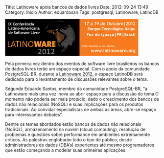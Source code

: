 Title: Latinoware apoia bancos de dados livres 
Date: 2012-09-24 13:49 
Category: Início
Author: eduardosan
Tags: postgresql, Latinoware, LatinoDB

[![](../images/20120924.jpg)](http://2012.latinoware.org/wp-content/uploads/435-x120-P.jpg)

Pela primeira vez dentro dos eventos de software livre brasileiros os bancos de dados livres terão um espaço especial. Com o apoio da comunidade PostgreSQL-BR, durante a [Latinoware 2012](http://2012.latinoware.org/), o espaço LatinoDB será dedicado para o levantamento de discussões relevantes sobre o tema.

Segundo Eduardo Santos, membro da comunidade PostgreSQL-BR, “a Latinoware mais uma vez inova ao abrir espaço para a discussão do tema.O momento não poderia ser mais propício, dado o crescimento dos bancos de dados não relacionais (NoSQL) e suas implicações para os produtos tradicionais. Ao convidar especialistas de ambas as áreas, abre-se espaço para interessantes debates”.

Dentre os temas abordados estão bancos de dados não relacionais (NoSQL), armazenamento na nuvem (cloud computing), resolução de problemas e questões sobre performance em ambientes extremamente críticos. As palestras englobarão todo o tipo de público, desde administradores de dados (DBA’s) experientes até mesmo programadores que estão começando a modelar suas primeiras aplicações.
